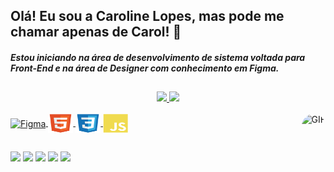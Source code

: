 ## Olá! Eu sou a Caroline Lopes, mas pode me chamar apenas de Carol! 🌼
##### Estou iniciando na área de desenvolvimento de sistema voltada para Front-End e na área de Designer com conhecimento em Figma.

##

  <div align="center">
   <a href="https://github.com/caroldeirante">
   <img height="180em" src="https://github-readme-stats.vercel.app/api?username=caroldeirante&show_icons=true&theme=onedark&include_all_commits=true&count_private=true"/>
   <img height="160em" src="https://github-readme-stats.vercel.app/api/top-langs/?username=caroldeirante&layout=compact&langs_count=7&theme=onedark"/>
  </div>
  
  <div style="display: inline_block"><br>
   <img align="center" alt="Figma" height="30" width="40" src="https://cdn.jsdelivr.net/gh/devicons/devicon/icons/figma/figma-original.svg">
   <img align="center" alt="HTML" height="30" width="40" src="https://raw.githubusercontent.com/devicons/devicon/master/icons/html5/html5-original.svg">
   <img align="center" alt="CSS" height="30" width="40" src="https://raw.githubusercontent.com/devicons/devicon/master/icons/css3/css3-original.svg">
   <img align="center" alt="JS" height="30" width="40" src="https://raw.githubusercontent.com/devicons/devicon/master/icons/javascript/javascript-plain.svg">
   <img align="right" alt="GIF" height="150" style="border-radius:40px;" src="https://media.discordapp.net/attachments/895106246644989953/898273167435501578/GIF.gif">
  </div>
  
##
 
<div> 
  <a href="https://www.facebook.com/caroldeirante" target="_blank"><img src="https://img.shields.io/badge/Facebook-1877F2?style=for-the-badge&logo=facebook&logoColor=white" target="_blank"></a>
  <a href="https://instagram.com/caroldeirante" target="_blank"><img src="https://img.shields.io/badge/-Instagram-%23E4405F?style=for-the-badge&logo=instagram&logoColor=white" target="_blank"></a>
  <a href="https://www.linkedin.com/in/caroldeirante/" target="_blank"><img src="https://img.shields.io/badge/-LinkedIn-%230077B5?style=for-the-badge&logo=linkedin&logoColor=white" target="_blank"></a>
  <a href = "mailto:carolinelopescontato@gmail.com"><img src="https://img.shields.io/badge/Gmail-D14836?style=for-the-badge&logo=gmail&logoColor=white" target="_blank"></a>
  <a href = "https://discordapp.com/users/188387326429233153/"><img src="https://img.shields.io/badge/Discord-7289DA?style=for-the-badge&logo=discord&logoColor=white" target="_blank"></a>
</div> 
  
  
